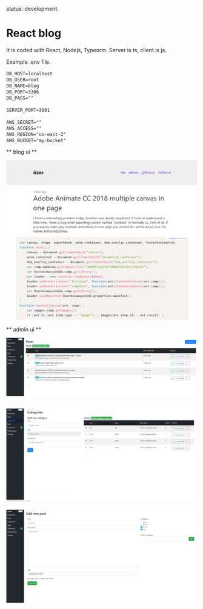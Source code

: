status: development.

# React blog
It is coded with React, Nodejs, Typeorm. Server is ts, client is js.

Example .env file.

```
DB_HOST=localhost
DB_USER=root
DB_NAME=blog
DB_PORT=3306
DB_PASS=""

SERVER_PORT=3001

AWS_SECRET=""
AWS_ACCESS=""
AWS_REGION="us-east-2"
AWS_BUCKET="my-bucket"
```

** blog ui **

![](https://github.com/ozergul/blog-react/blob/master/img/0.png)



** admin ui **

![](https://github.com/ozergul/blog-react/blob/master/img/1.png)


![](https://github.com/ozergul/blog-react/blob/master/img/2.png)
------------------------------------

![](https://github.com/ozergul/blog-react/blob/master/img/3.png)

